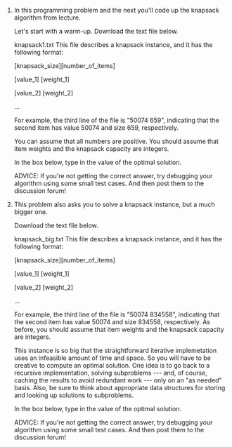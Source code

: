 1. In this programming problem and the next you'll code up the knapsack algorithm from lecture.

	Let's start with a warm-up. Download the text file below.

	knapsack1.txt
	This file describes a knapsack instance, and it has the following format:

	[knapsack_size][number_of_items]

	[value_1] [weight_1]

	[value_2] [weight_2]

	...

	For example, the third line of the file is "50074 659", indicating that the second item has value 50074 and size 659, respectively.

	You can assume that all numbers are positive. You should assume that item weights and the knapsack capacity are integers.

	In the box below, type in the value of the optimal solution.

	ADVICE: If you're not getting the correct answer, try debugging your algorithm using some small test cases. And then post them to the discussion forum!
2. This problem also asks you to solve a knapsack instance, but a much bigger one.

	Download the text file below.

	knapsack_big.txt
	This file describes a knapsack instance, and it has the following format:

	[knapsack_size][number_of_items]

	[value_1] [weight_1]

	[value_2] [weight_2]

	...

	For example, the third line of the file is "50074 834558", indicating that the second item has value 50074 and size 834558, respectively. As before, you should assume that item weights and the knapsack capacity are integers.

	This instance is so big that the straightforward iterative implemetation uses an infeasible amount of time and space. So you will have to be creative to compute an optimal solution. One idea is to go back to a recursive implementation, solving subproblems --- and, of course, caching the results to avoid redundant work --- only on an "as needed" basis. Also, be sure to think about appropriate data structures for storing and looking up solutions to subproblems.

	In the box below, type in the value of the optimal solution.

	ADVICE: If you're not getting the correct answer, try debugging your algorithm using some small test cases. And then post them to the discussion forum!